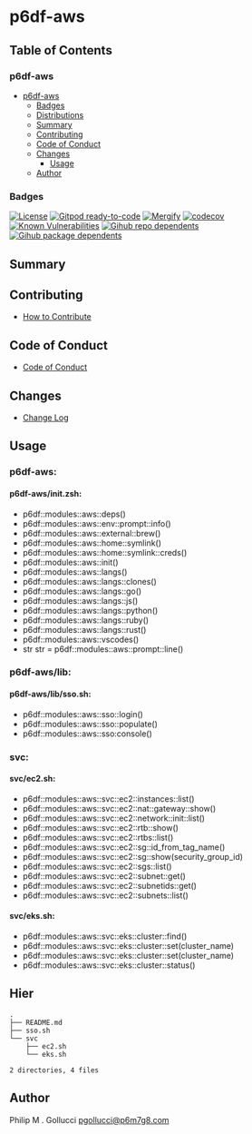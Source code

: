 # p6df-aws

## Table of Contents


### p6df-aws
- [p6df-aws](#p6df-aws)
  - [Badges](#badges)
  - [Distributions](#distributions)
  - [Summary](#summary)
  - [Contributing](#contributing)
  - [Code of Conduct](#code-of-conduct)
  - [Changes](#changes)
    - [Usage](#usage)
  - [Author](#author)

### Badges

[![License](https://img.shields.io/badge/License-Apache%202.0-yellowgreen.svg)](https://opensource.org/licenses/Apache-2.0)
[![Gitpod ready-to-code](https://img.shields.io/badge/Gitpod-ready--to--code-blue?logo=gitpod)](https://gitpod.io/#https://github.com/p6m7g8/p6df-aws)
[![Mergify](https://img.shields.io/endpoint.svg?url=https://gh.mergify.io/badges/p6m7g8/p6df-aws/&style=flat)](https://mergify.io)
[![codecov](https://codecov.io/gh/p6m7g8/p6df-aws/branch/master/graph/badge.svg?token=14Yj1fZbew)](https://codecov.io/gh/p6m7g8/p6df-aws)
[![Known Vulnerabilities](https://snyk.io/test/github/p6m7g8/p6df-aws/badge.svg?targetFile=package.json)](https://snyk.io/test/github/p6m7g8/p6df-aws?targetFile=package.json)
[![Gihub repo dependents](https://badgen.net/github/dependents-repo/p6m7g8/p6df-aws)](https://github.com/p6m7g8/p6df-aws/network/dependents?dependent_type=REPOSITORY)
[![Gihub package dependents](https://badgen.net/github/dependents-pkg/p6m7g8/p6df-aws)](https://github.com/p6m7g8/p6df-aws/network/dependents?dependent_type=PACKAGE)

## Summary

## Contributing

- [How to Contribute](CONTRIBUTING.md)

## Code of Conduct

- [Code of Conduct](https://github.com/p6m7g8/.github/blob/master/CODE_OF_CONDUCT.md)

## Changes

- [Change Log](CHANGELOG.md)

## Usage

### p6df-aws:

#### p6df-aws/init.zsh:

- p6df::modules::aws::deps()
- p6df::modules::aws::env::prompt::info()
- p6df::modules::aws::external::brew()
- p6df::modules::aws::home::symlink()
- p6df::modules::aws::home::symlink::creds()
- p6df::modules::aws::init()
- p6df::modules::aws::langs()
- p6df::modules::aws::langs::clones()
- p6df::modules::aws::langs::go()
- p6df::modules::aws::langs::js()
- p6df::modules::aws::langs::python()
- p6df::modules::aws::langs::ruby()
- p6df::modules::aws::langs::rust()
- p6df::modules::aws::vscodes()
- str str = p6df::modules::aws::prompt::line()


### p6df-aws/lib:

#### p6df-aws/lib/sso.sh:

- p6df::modules::aws::sso::login()
- p6df::modules::aws::sso::populate()
- p6df::modules::aws::sso:console()


### svc:

#### svc/ec2.sh:

- p6df::modules::aws::svc::ec2::instances::list()
- p6df::modules::aws::svc::ec2::nat::gateway::show()
- p6df::modules::aws::svc::ec2::network::init::list()
- p6df::modules::aws::svc::ec2::rtb::show()
- p6df::modules::aws::svc::ec2::rtbs::list()
- p6df::modules::aws::svc::ec2::sg::id_from_tag_name()
- p6df::modules::aws::svc::ec2::sg::show(security_group_id)
- p6df::modules::aws::svc::ec2::sgs::list()
- p6df::modules::aws::svc::ec2::subnet::get()
- p6df::modules::aws::svc::ec2::subnetids::get()
- p6df::modules::aws::svc::ec2::subnets::list()

#### svc/eks.sh:

- p6df::modules::aws::svc::eks::cluster::find()
- p6df::modules::aws::svc::eks::cluster::set(cluster_name)
- p6df::modules::aws::svc::eks::cluster::set(cluster_name)
- p6df::modules::aws::svc::eks::cluster::status()



## Hier
```text
.
├── README.md
├── sso.sh
└── svc
    ├── ec2.sh
    └── eks.sh

2 directories, 4 files
```
## Author

Philip M . Gollucci <pgollucci@p6m7g8.com>
